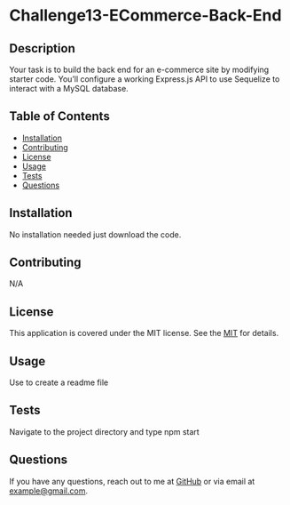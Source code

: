 # Challenge13-ECommerce-Back-End

## Description
Your task is to build the back end for an e-commerce site by modifying starter code. You’ll configure a working Express.js API to use Sequelize to interact with a MySQL database.

## Table of Contents
- [Installation](#installation)
- [Contributing](#contributing)
- [License](#license)
- [Usage](#usage)
- [Tests](#tests)
- [Questions](#questions)

## Installation
No installation needed just download the code.

## Contributing
N/A

## License
This application is covered under the MIT license. See the [MIT]([License](https://opensource.org/licenses/MIT)) for details.

## Usage
Use to create a readme file

## Tests
Navigate to the project directory and type npm start

## Questions
If you have any questions, reach out to me at [GitHub](https://github.com/Neongreen64) or via email at example@gmail.com.